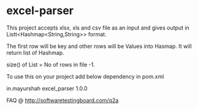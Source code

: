 # excel-parser
This project accepts xlsx, xls and csv file as an input and gives output in Listt&lt;Hashmap&lt;String,String>> format.

The first row will be key and other rows will be Values into Hasmap. It will return list of Hashmap.

size() of List = No of rows in file -1.

To use this on your project add below dependency in pom.xml

<!-- https://mvnrepository.com/artifact/in.mayurshah/excel_parser -->
<dependency>
    <groupId>in.mayurshah</groupId>
    <artifactId>excel_parser</artifactId>
    <version>1.0.0</version>
</dependency>

FAQ @ http://softwaretestingboard.com/q2a
